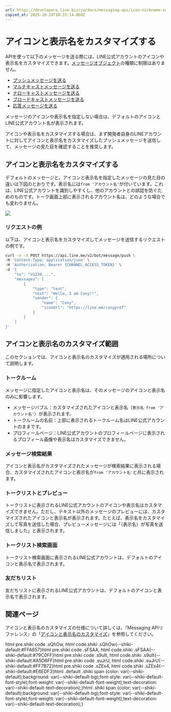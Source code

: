 ```yaml
---
url: https://developers.line.biz/ja/docs/messaging-api/icon-nickname-switch/
copied_at: 2025-10-24T10:15:14.860Z
---
```

# アイコンと表示名をカスタマイズする

APIを使って以下のメッセージを送る際には、LINE公式アカウントのアイコンや表示名をカスタマイズできます。[メッセージオブジェクト](https://developers.line.biz/ja/reference/messaging-api/#message-objects)の種類に制限はありません。

*   [プッシュメッセージを送る](https://developers.line.biz/ja/reference/messaging-api/#send-push-message)
*   [マルチキャストメッセージを送る](https://developers.line.biz/ja/reference/messaging-api/#send-multicast-message)
*   [ナローキャストメッセージを送る](https://developers.line.biz/ja/reference/messaging-api/#send-narrowcast-message)
*   [ブロードキャストメッセージを送る](https://developers.line.biz/ja/reference/messaging-api/#send-broadcast-message)
*   [応答メッセージを送る](https://developers.line.biz/ja/reference/messaging-api/#send-reply-message)

メッセージのアイコンや表示名を指定しない場合は、デフォルトのアイコンとLINE公式アカウント名が表示されます。

アイコンや表示名をカスタマイズする場合は、まず開発者自身のLINEアカウントに対してアイコンと表示名をカスタマイズしたプッシュメッセージを送信して、メッセージの見た目を確認することを推奨します。

## アイコンと表示名をカスタマイズする

デフォルトのメッセージと、アイコンと表示名を指定したメッセージの見た目の違いは下図のとおりです。表示名には`from 'アカウント名'`が付いています。これは、LINE公式アカウントを識別しやすくし、他のアカウントとの誤認を防ぐためのものです。トーク画面上部に表示されるアカウント名は、どのような場合でも変わりません。

![](https://developers.line.biz/media/messaging-api/icon-nickname-switch/icon-nickname-switch.jpg)

### リクエストの例

以下は、アイコンと表示名をカスタマイズしてメッセージを送信するリクエストの例です。

```sh
curl -v -X POST https://api.line.me/v2/bot/message/push \
-H 'Content-Type: application/json' \
-H 'Authorization: Bearer {CHANNEL_ACCESS_TOKEN}' \
-d '{
    "to": "U1234....",
    "messages": [
        {
            "type": "text",
            "text": "Hello, I am Cony!!",
            "sender": {
                "name": "Cony",
                "iconUrl": "https://line.me/conyprof"
            }
        }
    ]
}'
```

## アイコンと表示名のカスタマイズ範囲

このセクションでは、アイコンと表示名のカスタマイズが適用される場所について説明します。

### トークルーム

メッセージに指定したアイコンと表示名は、そのメッセージのアイコンと表示名のみに影響します。

*   メッセージバブル：カスタマイズされたアイコンと表示名（`表示名 from 'アカウント名'`）が表示されます。
*   トークルームの名前：上部に表示されるトークルーム名はLINE公式アカウントのままです。
*   プロフィールページ：LINE公式アカウントのプロフィールページに表示されるプロフィール画像や表示名はカスタマイズできません。

### メッセージ検索結果

アイコンと表示名がカスタマイズされたメッセージが検索結果に表示される場合、カスタマイズされたアイコンと表示名が`from 'アカウント名'`と共に表示されます。

### トークリストとプレビュー

トークリストに表示されるLINE公式アカウントのアイコンや表示名はカスタマイズできません。ただし、テキスト以外のメッセージのプレビューには、カスタマイズされたアイコンと表示名が表示されます。たとえば、表示名をカスタマイズして写真を送信した場合、プレビューメッセージには「（表示名）が写真を送信しました」と表示されます。

### トークリスト検索画面

トークリスト検索画面に表示されるLINE公式アカウントは、デフォルトのアイコンと表示名で表示されます。

### 友だちリスト

友だちリストに表示されるLINE公式アカウントは、デフォルトのアイコンと表示名で表示されます。

## 関連ページ

アイコンと表示名のカスタマイズの仕様について詳しくは、『Messaging APIリファレンス』の「[アイコンと表示名のカスタマイズ](https://developers.line.biz/ja/reference/messaging-api/#icon-nickname-switch)」を参照してください。

html pre.shiki code .sQhOw, html code.shiki .sQhOw{--shiki-default:#FFA657}html pre.shiki code .sFSAA, html code.shiki .sFSAA{--shiki-default:#79C0FF}html pre.shiki code .s9uIt, html code.shiki .s9uIt{--shiki-default:#A5D6FF}html pre.shiki code .suJrU, html code.shiki .suJrU{--shiki-default:#FF7B72}html pre.shiki code .sZEs4, html code.shiki .sZEs4{--shiki-default:#E6EDF3}html .default .shiki span {color: var(--shiki-default);background: var(--shiki-default-bg);font-style: var(--shiki-default-font-style);font-weight: var(--shiki-default-font-weight);text-decoration: var(--shiki-default-text-decoration);}html .shiki span {color: var(--shiki-default);background: var(--shiki-default-bg);font-style: var(--shiki-default-font-style);font-weight: var(--shiki-default-font-weight);text-decoration: var(--shiki-default-text-decoration);}